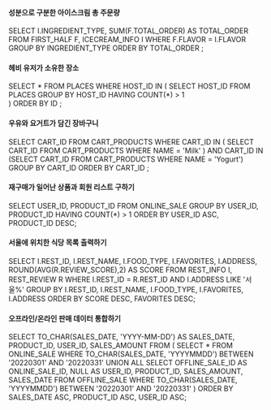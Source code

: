 #### 성분으로 구분한 아이스크림 총 주문량
SELECT I.INGREDIENT_TYPE, SUM(F.TOTAL_ORDER) AS TOTAL_ORDER
FROM FIRST_HALF F, ICECREAM_INFO I
WHERE F.FLAVOR = I.FLAVOR
GROUP BY INGREDIENT_TYPE
ORDER BY TOTAL_ORDER
;

#### 헤비 유저가 소유한 장소
SELECT * 
FROM PLACES
WHERE HOST_ID IN (
    SELECT HOST_ID FROM PLACES GROUP BY HOST_ID HAVING COUNT(*) > 1  
)
ORDER BY ID
;

#### 우유와 요거트가 담긴 장바구니
SELECT CART_ID 
FROM CART_PRODUCTS
WHERE CART_ID IN (
    SELECT CART_ID 
    FROM CART_PRODUCTS 
    WHERE NAME = 'Milk'
)
AND CART_ID IN (SELECT CART_ID FROM CART_PRODUCTS WHERE NAME = 'Yogurt')
GROUP BY CART_ID
ORDER BY CART_ID
;

#### 재구매가 일어난 상품과 회원 리스트 구하기
SELECT USER_ID, PRODUCT_ID
FROM ONLINE_SALE
GROUP BY USER_ID, PRODUCT_ID
HAVING COUNT(*) > 1
ORDER BY USER_ID ASC, PRODUCT_ID DESC;

#### 서울에 위치한 식당 목록 출력하기
SELECT I.REST_ID, I.REST_NAME, I.FOOD_TYPE, I.FAVORITES, I.ADDRESS, ROUND(AVG(R.REVIEW_SCORE),2) AS SCORE
FROM REST_INFO I, REST_REVIEW R
WHERE I.REST_ID = R.REST_ID
AND I.ADDRESS LIKE '서울%'
GROUP BY I.REST_ID, I.REST_NAME, I.FOOD_TYPE, I.FAVORITES, I.ADDRESS
ORDER BY SCORE DESC, FAVORITES DESC;

#### 오프라인/온라인 판매 데이터 통합하기
SELECT TO_CHAR(SALES_DATE, 'YYYY-MM-DD') AS SALES_DATE, PRODUCT_ID, USER_ID, SALES_AMOUNT
FROM (
        SELECT *
        FROM ONLINE_SALE 
        WHERE TO_CHAR(SALES_DATE, 'YYYYMMDD') BETWEEN '20220301' AND '20220331'
        UNION ALL 
        SELECT OFFLINE_SALE_ID AS ONLINE_SALE_ID, NULL AS USER_ID, PRODUCT_ID, SALES_AMOUNT, SALES_DATE 
        FROM OFFLINE_SALE 
        WHERE TO_CHAR(SALES_DATE, 'YYYYMMDD') BETWEEN '20220301' AND '20220331'
)
ORDER BY SALES_DATE ASC, PRODUCT_ID ASC, USER_ID ASC;
